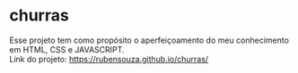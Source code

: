 # churras
Esse projeto tem como propósito o aperfeiçoamento do meu conhecimento em HTML, CSS e JAVASCRIPT. <br>
Link do projeto: https://rubensouza.github.io/churras/
